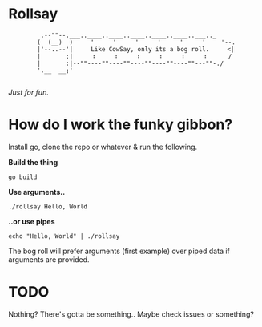 # Rollsay

```
         .--""--.___..____..____..____..____..____..___.._
        (  (__)  )     ⠃     ⠃     ⠃     ⠃     ⠃     ⠃    '--.
        |'--..--'|     Like CowSay, only its a bog roll.     <|
        |       :|     ⠰     ⠰     ⠰     ⠰     ⠰     ⠰      /
        |       :|--""----""----""----""----""----""---""-./
        '.__  __;'
        
```

*Just for fun.*

# How do I work the funky gibbon?

Install go, clone the repo or whatever & run the following.

**Build the thing**
```
go build
```

**Use arguments..** 

```
./rollsay Hello, World
```

**..or use pipes**

```
echo "Hello, World" | ./rollsay
```

The bog roll will prefer arguments (first example) over piped data if arguments are provided.

# TODO

Nothing? There's gotta be something.. Maybe check issues or something?
